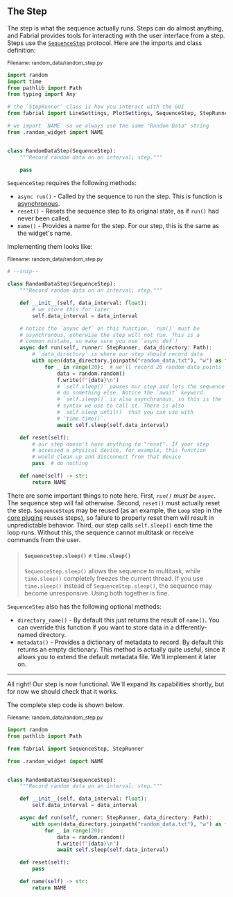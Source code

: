 ## The Step

The step is what the sequence actually runs. Steps can do almost anything, and Fabrial provides tools for interacting with the user interface from a step. Steps use the [`SequenceStep`](../../fabrial/classes/sequence_step.py) protocol. Here are the imports and class definition:

<sub>Filename: random_data/random_step.py</sub>
```python
import random
import time
from pathlib import Path
from typing import Any

# the `StepRunner` class is how you interact with the GUI
from fabrial import LineSettings, PlotSettings, SequenceStep, StepRunner

# we import `NAME` so we always use the same "Random Data" string
from .random_widget import NAME


class RandomDataStep(SequenceStep):
    """Record random data on an interval; step."""

    pass
```

`SequenceStep` requires the following methods:
- `async run()` - Called by the sequence to run the step. This is function is [asynchronous](https://docs.python.org/3/library/asyncio.html).
- `reset()` - Resets the sequence step to its original state, as if `run()` had never been called.
- `name()` - Provides a name for the step. For our step, this is the same as the widget's name.

Implementing them looks like:

<sub>Filename: random_data/random_step.py</sub>
```python
# --snip--

class RandomDataStep(SequenceStep):
    """Record random data on an interval; step."""

    def __init__(self, data_interval: float):
        # we store this for later
        self.data_interval = data_interval

    # notice the `async def` on this function. `run()` must be
    # asynchronous, otherwise the step will not run. This is a
    # common mistake, so make sure you use `async def`!
    async def run(self, runner: StepRunner, data_directory: Path):
        # `data_directory` is where our step should record data
        with open(data_directory.joinpath("random_data.txt"), "w") as f:
            for _ in range(20):  # we'll record 20 random data points
                data = random.random()
                f.write(f"{data}\n")
                # `self.sleep()` pauses our step and lets the sequence
                # do something else. Notice the `await` keyword.
                # `self.sleep()` is also asynchronous, so this is the
                # syntax we use to call it. There is also
                # `self.sleep_until()` that you can use with
                # `time.time()`.
                await self.sleep(self.data_interval)

    def reset(self):
        # our step doesn't have anything to "reset". If your step
        # accessed a physical device, for example, this function
        # would clean up and disconnect from that device
        pass  # do nothing

    def name(self) -> str:
        return NAME
```

There are some important things to note here. First, *`run()` must be `async`*. The sequence step will fail otherwise. Second, `reset()` must actually reset the step. `SequenceStep`s may be reused (as an example, the `Loop` step in the [core plugins](https://github.com/Maughan-Lab/fabrial-core-plugins) reuses steps), so failure to properly reset them will result in unpredictable behavior. Third, our step calls `self.sleep()` each time the loop runs. Without this, the sequence cannot multitask or receive commands from the user.

> #### `SequenceStep.sleep()` $\ne$ `time.sleep()`
> 
> `SequenceStep.sleep()` allows the sequence to multitask, while `time.sleep()` completely freezes the current thread. If you use `time.sleep()` instead of `SequenceStep.sleep()`, the sequence may become unresponsive. Using both together is fine.

`SequenceStep` also has the following optional methods:
- `directory_name()` - By default this just returns the result of `name()`. You can override this function if you want to store data in a differently-named directory.
- `metadata()` - Provides a dictionary of metadata to record. By default this returns an empty dictionary. This method is actually quite useful, since it allows you to extend the default metadata file. We'll implement it later on.

___

All right! Our step is now functional. We'll expand its capabilities shortly, but for now we should check that it works.

The complete step code is shown below.

<sub>Filename: random_data/random_step.py</sub>
```python
import random
from pathlib import Path

from fabrial import SequenceStep, StepRunner

from .random_widget import NAME


class RandomDataStep(SequenceStep):
    """Record random data on an interval; step."""

    def __init__(self, data_interval: float):
        self.data_interval = data_interval

    async def run(self, runner: StepRunner, data_directory: Path):
        with open(data_directory.joinpath("random_data.txt"), "w") as f:
            for _ in range(20):
                data = random.random()
                f.write(f"{data}\n")
                await self.sleep(self.data_interval)

    def reset(self):
        pass

    def name(self) -> str:
        return NAME
```